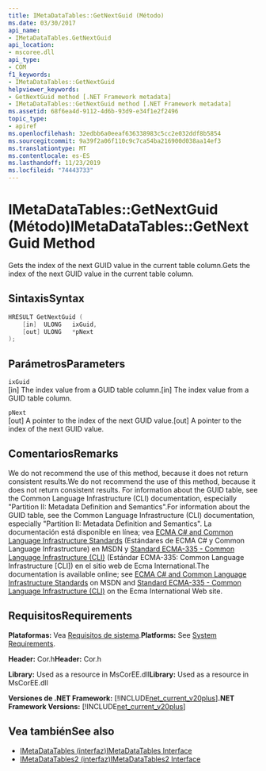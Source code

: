 ```yaml
---
title: IMetaDataTables::GetNextGuid (Método)
ms.date: 03/30/2017
api_name:
- IMetaDataTables.GetNextGuid
api_location:
- mscoree.dll
api_type:
- COM
f1_keywords:
- IMetaDataTables::GetNextGuid
helpviewer_keywords:
- GetNextGuid method [.NET Framework metadata]
- IMetaDataTables::GetNextGuid method [.NET Framework metadata]
ms.assetid: 68f6ea4d-9112-4d6b-93d9-e34f1e2f2496
topic_type:
- apiref
ms.openlocfilehash: 32edbb6a0eeaf636338983c5cc2e032ddf8b5854
ms.sourcegitcommit: 9a39f2a06f110c9c7ca54ba216900d038aa14ef3
ms.translationtype: MT
ms.contentlocale: es-ES
ms.lasthandoff: 11/23/2019
ms.locfileid: "74443733"
---
```

# <a name="imetadatatablesgetnextguid-method"></a><span data-ttu-id="a5dc9-102">IMetaDataTables::GetNextGuid (Método)</span><span class="sxs-lookup"><span data-stu-id="a5dc9-102">IMetaDataTables::GetNextGuid Method</span></span>
<span data-ttu-id="a5dc9-103">Gets the index of the next GUID value in the current table column.</span><span class="sxs-lookup"><span data-stu-id="a5dc9-103">Gets the index of the next GUID value in the current table column.</span></span>  
  
## <a name="syntax"></a><span data-ttu-id="a5dc9-104">Sintaxis</span><span class="sxs-lookup"><span data-stu-id="a5dc9-104">Syntax</span></span>  
  
```cpp  
HRESULT GetNextGuid (  
    [in]  ULONG   ixGuid,  
    [out] ULONG   *pNext  
);  
```  
  
## <a name="parameters"></a><span data-ttu-id="a5dc9-105">Parámetros</span><span class="sxs-lookup"><span data-stu-id="a5dc9-105">Parameters</span></span>  
 `ixGuid`  
 <span data-ttu-id="a5dc9-106">[in] The index value from a GUID table column.</span><span class="sxs-lookup"><span data-stu-id="a5dc9-106">[in] The index value from a GUID table column.</span></span>  
  
 `pNext`  
 <span data-ttu-id="a5dc9-107">[out] A pointer to the index of the next GUID value.</span><span class="sxs-lookup"><span data-stu-id="a5dc9-107">[out] A pointer to the index of the next GUID value.</span></span>  
  
## <a name="remarks"></a><span data-ttu-id="a5dc9-108">Comentarios</span><span class="sxs-lookup"><span data-stu-id="a5dc9-108">Remarks</span></span>  
 <span data-ttu-id="a5dc9-109">We do not recommend the use of this method, because it does not return consistent results.</span><span class="sxs-lookup"><span data-stu-id="a5dc9-109">We do not recommend the use of this method, because it does not return consistent results.</span></span> <span data-ttu-id="a5dc9-110">For information about the GUID table, see the Common Language Infrastructure (CLI) documentation, especially "Partition II: Metadata Definition and Semantics".</span><span class="sxs-lookup"><span data-stu-id="a5dc9-110">For information about the GUID table, see the Common Language Infrastructure (CLI) documentation, especially "Partition II: Metadata Definition and Semantics".</span></span> <span data-ttu-id="a5dc9-111">La documentación está disponible en línea; vea [ECMA C# and Common Language Infrastructure Standards](https://go.microsoft.com/fwlink/?LinkID=99212) (Estándares de ECMA C# y Common Language Infrastructure) en MSDN y [Standard ECMA-335 - Common Language Infrastructure (CLI)](https://go.microsoft.com/fwlink/?LinkID=65552) (Estándar ECMA-335: Common Language Infrastructure [CLI]) en el sitio web de Ecma International.</span><span class="sxs-lookup"><span data-stu-id="a5dc9-111">The documentation is available online; see [ECMA C# and Common Language Infrastructure Standards](https://go.microsoft.com/fwlink/?LinkID=99212) on MSDN and [Standard ECMA-335 - Common Language Infrastructure (CLI)](https://go.microsoft.com/fwlink/?LinkID=65552) on the Ecma International Web site.</span></span>  
  
## <a name="requirements"></a><span data-ttu-id="a5dc9-112">Requisitos</span><span class="sxs-lookup"><span data-stu-id="a5dc9-112">Requirements</span></span>  
 <span data-ttu-id="a5dc9-113">**Plataformas:** Vea [Requisitos de sistema](../../../../docs/framework/get-started/system-requirements.md).</span><span class="sxs-lookup"><span data-stu-id="a5dc9-113">**Platforms:** See [System Requirements](../../../../docs/framework/get-started/system-requirements.md).</span></span>  
  
 <span data-ttu-id="a5dc9-114">**Header:** Cor.h</span><span class="sxs-lookup"><span data-stu-id="a5dc9-114">**Header:** Cor.h</span></span>  
  
 <span data-ttu-id="a5dc9-115">**Library:** Used as a resource in MsCorEE.dll</span><span class="sxs-lookup"><span data-stu-id="a5dc9-115">**Library:** Used as a resource in MsCorEE.dll</span></span>  
  
 <span data-ttu-id="a5dc9-116">**Versiones de .NET Framework:** [!INCLUDE[net_current_v20plus](../../../../includes/net-current-v20plus-md.md)]</span><span class="sxs-lookup"><span data-stu-id="a5dc9-116">**.NET Framework Versions:** [!INCLUDE[net_current_v20plus](../../../../includes/net-current-v20plus-md.md)]</span></span>  
  
## <a name="see-also"></a><span data-ttu-id="a5dc9-117">Vea también</span><span class="sxs-lookup"><span data-stu-id="a5dc9-117">See also</span></span>

- [<span data-ttu-id="a5dc9-118">IMetaDataTables (interfaz)</span><span class="sxs-lookup"><span data-stu-id="a5dc9-118">IMetaDataTables Interface</span></span>](../../../../docs/framework/unmanaged-api/metadata/imetadatatables-interface.md)
- [<span data-ttu-id="a5dc9-119">IMetaDataTables2 (interfaz)</span><span class="sxs-lookup"><span data-stu-id="a5dc9-119">IMetaDataTables2 Interface</span></span>](../../../../docs/framework/unmanaged-api/metadata/imetadatatables2-interface.md)
